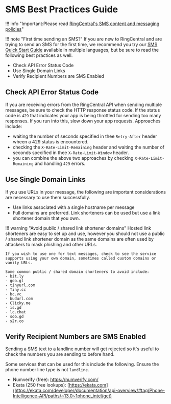 # SMS Best Practices Guide
!!! info "Important:Please read [RingCentral's SMS content and messaging policies](../../sms-content-policy/)"

!!! note "First time sending an SMS?"
    If you are new to RingCentral and are trying to send an SMS for the first time, we recommend you try our [SMS Quick Start Guide](../../quick-start/) available in multiple languages, but be sure to read the following best practices as well.

* Check API Error Status Code
* Use Single Domain Links
* Verify Recipient Numbers are SMS Enabled

## Check API Error Status Code

If you are receiving errors from the RingCentral API when sending multiple messages, be sure to check the HTTP response status code. If the status code is `429` that indicates your app is being throttled for sending too many responses. If you run into this, slow down your app requests. Approaches include:

* waiting the number of seconds specified in thee `Retry-After` header wheen a 429 status is encountered.
* checking the `X-Rate-Limit-Remaining` header and waiting the number of seconds specified in thee `X-Rate-Limit-Window` header.
* you can combine the above two approaches by checking `X-Rate-Limit-Remaining` and handling `429` errors.

## Use Single Domain Links

If you use URLs in your message, the following are important considerations are necessary to use them successfully.

* Use links associated with a single hostname per message
* Full domains are preferred. Link shorteners can be used but use a link shortener domain that you own.

!!! warning "Avoid public / shared link shortener domains"
    Hosted link shorteners are easy to set up and use, however you should not use a public / shared link shortener domain as the same domains are often used by attackers to mask phishing and other URLs.
    
    If you wish to use one for text messages, check to see the service supports using your own domain, sometimes called custom domains or vanity URLs.

    Some common public / shared domain shorteners to avoid include:
    - bit.ly
    - goo.gl
    - tinyurl.com
    - Tiny.cc
    - bc.vc
    - budurl.com
    - Clicky.me
    - is.gd
    - lc.chat
    - soo.gd
    - s2r.co

## Verify Recipient Numbers are SMS Enabled

Sending a SMS text to a landline number will get rejected so it's useful to check the numbers you are sending to before hand. 

Some services that can be used for this include the following. Ensure the phone number line type is not `landline`.

* Numverify (free): https://numverify.com/
* Ekata (250 free lookups): [https://ekata.com](https://ekata.com/developer/documentation/api-overview/#tag/Phone-Intelligence-API/paths/~13.0~1phone_intel/get)
